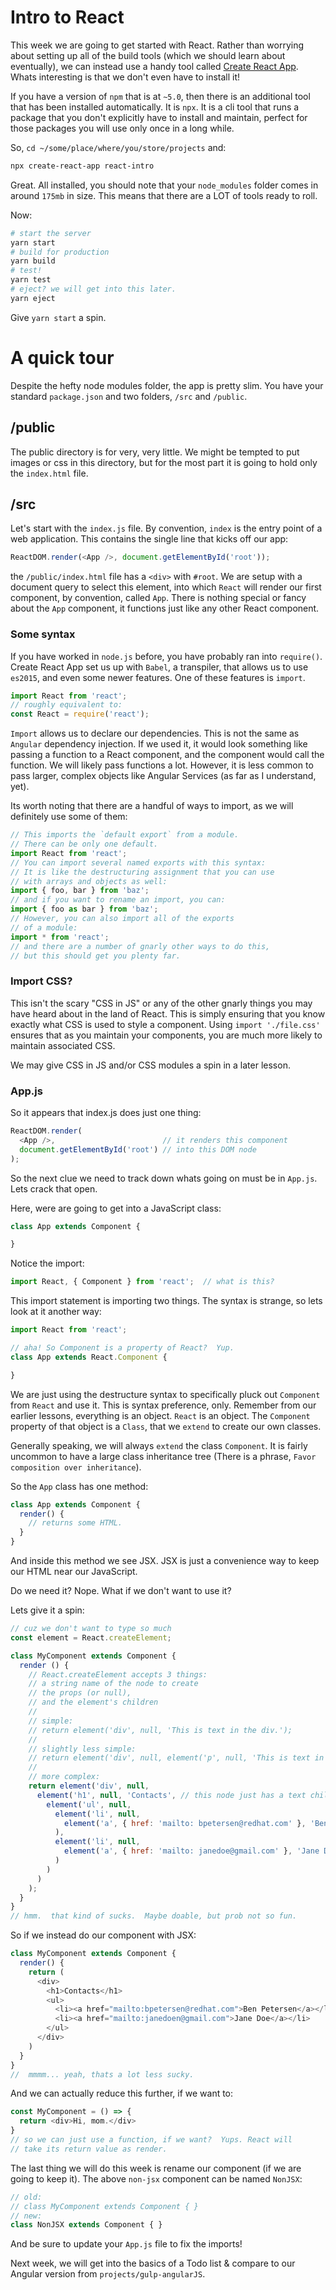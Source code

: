 # Intro to React

This week we are going to get started with React.  Rather than worrying about
setting up all of the build tools (which we should learn about eventually),
we can instead use a handy tool called [Create React App](https://github.com/facebook/create-react-app).
Whats interesting is that we don't even have to install it!

If you have a version of `npm` that is at `~5.0`, then there is an additional tool
that has been installed automatically.  It is `npx`.  It is a cli tool that runs a
package that you don't explicitly have to install and maintain, perfect for those
packages you will use only once in a long while.  

So, `cd ~/some/place/where/you/store/projects` and:

```bash
npx create-react-app react-intro
```

Great.  All installed, you should note that your `node_modules` folder comes in
around `175mb` in size.  This means that there are a LOT of tools ready to roll.

Now:

```bash
# start the server
yarn start
# build for production
yarn build
# test!
yarn test
# eject? we will get into this later.
yarn eject
```

Give `yarn start` a spin.

# A quick tour

Despite the hefty node modules folder, the app is pretty slim.  You have your
standard `package.json` and two folders, `/src` and `/public`.  

## /public

The public directory is for very, very little.  We might be tempted to put images
or css in this directory, but for the most part it is going to hold only the `index.html`
file.  

## /src

Let's start with the `index.js` file.  By convention, `index` is the entry point of a
web application.  This contains the single line that kicks off our app:

```JavaScript
ReactDOM.render(<App />, document.getElementById('root'));
```

the `/public/index.html` file has a `<div>` with `#root`.  We are setup with a document
query to select this element, into which `React` will render our first component, by
convention, called `App`.  There is nothing special or fancy about the `App` component,
it functions just like any other React component.

### Some syntax

If you have worked in `node.js` before, you have probably ran into `require()`.  
Create React App set us up with `Babel`, a transpiler, that allows us to use `es2015`, and
even some newer features.  One of these features is `import`.

```JavaScript
import React from 'react';
// roughly equivalent to:
const React = require('react');
```

`Import` allows us to declare our dependencies.  This is not the same as `Angular`
dependency injection. If we used it, it would look something like passing a function
to a React component, and the component would call the function.  We will likely
pass functions a lot.  However, it is less common to pass larger, complex objects like
Angular Services (as far as I understand, yet).

Its worth noting that there are a handful of ways to import, as we will definitely
use some of them:

```JavaScript  
// This imports the `default export` from a module.
// There can be only one default.
import React from 'react';
// You can import several named exports with this syntax:
// It is like the destructuring assignment that you can use
// with arrays and objects as well:
import { foo, bar } from 'baz';
// and if you want to rename an import, you can:
import { foo as bar } from 'baz';
// However, you can also import all of the exports
// of a module:
import * from 'react';
// and there are a number of gnarly other ways to do this,
// but this should get you plenty far.
```

### Import CSS?

This isn't the scary "CSS in JS" or any of the other gnarly things you may have
heard about in the land of React.  This is simply ensuring that you know exactly what
CSS is used to style a component.  Using `import './file.css'` ensures that as you
maintain your components, you are much more likely to maintain associated CSS.

We may give CSS in JS and/or CSS modules a spin in a later lesson.

### App.js

So it appears that index.js does just one thing:

```JavaScript
ReactDOM.render(
  <App />,                        // it renders this component
  document.getElementById('root') // into this DOM node
);
```

So the next clue we need to track down whats going on must be in `App.js`.  Lets
crack that open.

Here, were are going to get into a JavaScript class:

```JavaScript
class App extends Component {

}
```
Notice the import:

```JavaScript
import React, { Component } from 'react';  // what is this?
```
This import statement is importing two things.  The syntax is strange, so lets
look at it another way:

```JavaScript
import React from 'react';

// aha! So Component is a property of React?  Yup.
class App extends React.Component {

}
```

We are just using the destructure syntax to specifically pluck out `Component`
from `React` and use it.  This is syntax preference, only.  Remember from our
earlier lessons, everything is an object.  `React` is an object.  The `Component`
property of that object is a `Class`, that we `extend` to create our own classes.

Generally speaking, we will always `extend` the class `Component`.  It is fairly
uncommon to have a large class inheritance tree (There is a phrase, `Favor composition
over inheritance`).

So the `App` class has one method:

```JavaScript
class App extends Component {
  render() {
    // returns some HTML.
  }
}
```
And inside this method we see JSX.  JSX is just a convenience way to keep our HTML
near our JavaScript.  

Do we need it?  Nope.  What if we don't want to use it?

Lets give it a spin:


```JavaScript
// cuz we don't want to type so much
const element = React.createElement;

class MyComponent extends Component {
  render () {
    // React.createElement accepts 3 things:
    // a string name of the node to create
    // the props (or null),
    // and the element's children
    //
    // simple:
    // return element('div', null, 'This is text in the div.');
    //
    // slightly less simple:
    // return element('div', null, element('p', null, 'This is text in the p'));
    //
    // more complex:
    return element('div', null,
      element('h1', null, 'Contacts', // this node just has a text child: <h1>Contacts</h1>
        element('ul', null,
          element('li', null,
            element('a', { href: 'mailto: bpetersen@redhat.com' }, 'Ben Petersen')
          ),
          element('li', null,
            element('a', { href: 'mailto: janedoe@gmail.com' }, 'Jane Doe')
          )
        )
      )
    );
  }
}
// hmm.  that kind of sucks.  Maybe doable, but prob not so fun.
```

So if we instead do our component with JSX:

```JavaScript
class MyComponent extends Component {
  render() {
    return (
      <div>
        <h1>Contacts</h1>
        <ul>
          <li><a href="mailto:bpetersen@redhat.com">Ben Petersen</a></li>
          <li><a href="mailto:janedoen@gmail.com">Jane Doe</a></li>
        </ul>
      </div>
    )
  }
}
//  mmmm... yeah, thats a lot less sucky.
```

And we can actually reduce this further, if we want to:

```JavaScript
const MyComponent = () => {
  return <div>Hi, mom.</div>
}
// so we can just use a function, if we want?  Yups. React will
// take its return value as render.
```

The last thing we will do this week is rename our component (if we are
going to keep it).  The above `non-jsx` component can be named `NonJSX`:

```JavaScript
// old:
// class MyComponent extends Component { }
// new:
class NonJSX extends Component { }
```

And be sure to update your `App.js` file to fix the imports!

Next week, we will get into the basics of a Todo list & compare to our
Angular version from `projects/gulp-angularJS`.
